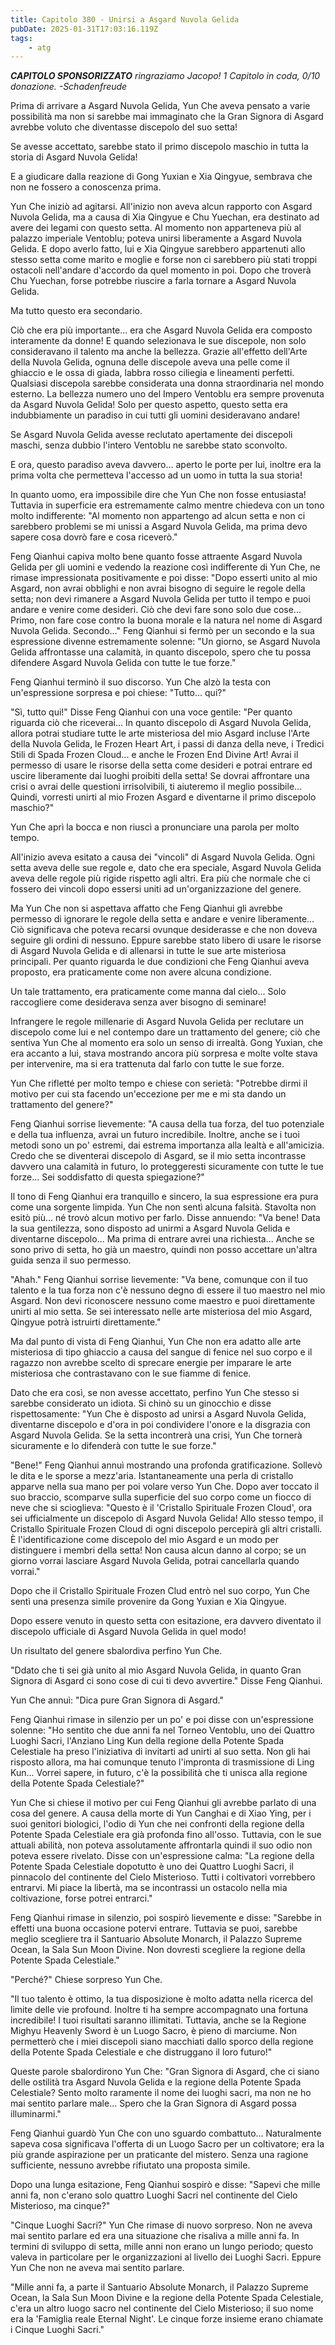 ```yaml
---
title: Capitolo 380 - Unirsi a Asgard Nuvola Gelida
pubDate: 2025-01-31T17:03:16.119Z
tags:
    - atg
---
```



<em><strong>CAPITOLO SPONSORIZZATO</strong> ringraziamo Jacopo!
1 Capitolo in coda, 0/10 donazione.</em>
<em>-Schadenfreude</em>


Prima di arrivare a Asgard Nuvola Gelida, Yun Che aveva pensato a varie possibilità ma non si sarebbe mai immaginato che la Gran Signora di Asgard avrebbe voluto che diventasse discepolo del suo setta!


Se avesse accettato, sarebbe stato il primo discepolo maschio in tutta la storia di Asgard Nuvola Gelida!


E a giudicare dalla reazione di Gong Yuxian e Xia Qingyue, sembrava che non ne fossero a conoscenza prima.


Yun Che iniziò ad agitarsi. All'inizio non aveva alcun rapporto con Asgard Nuvola Gelida, ma a causa di Xia Qingyue e Chu Yuechan, era destinato ad avere dei legami con questo setta. Al momento non apparteneva più al palazzo imperiale Ventoblu; poteva unirsi liberamente a Asgard Nuvola Gelida. E dopo averlo fatto, lui e Xia Qingyue sarebbero appartenuti allo stesso setta come marito e moglie e forse non ci sarebbero più stati troppi ostacoli nell'andare d'accordo da quel momento in poi. Dopo che troverà Chu Yuechan, forse potrebbe riuscire a farla tornare a Asgard Nuvola Gelida.


Ma tutto questo era secondario.


Ciò che era più importante... era che Asgard Nuvola Gelida era composto interamente da donne! E quando selezionava le sue discepole, non solo consideravano il talento ma anche la bellezza. Grazie all'effetto dell'Arte della Nuvola Gelida, ognuna delle discepole aveva una pelle come il ghiaccio e le ossa di giada, labbra rosso ciliegia e lineamenti perfetti. Qualsiasi discepola sarebbe considerata una donna straordinaria nel mondo esterno. La bellezza numero uno del Impero Ventoblu era sempre provenuta da Asgard Nuvola Gelida! Solo per questo aspetto, questo setta era indubbiamente un paradiso in cui tutti gli uomini desideravano andare!


Se Asgard Nuvola Gelida avesse reclutato apertamente dei discepoli maschi, senza dubbio l'intero Ventoblu ne sarebbe stato sconvolto.


E ora, questo paradiso aveva davvero... aperto le porte per lui, inoltre era la prima volta che permetteva l'accesso ad un uomo in tutta la sua storia!


In quanto uomo, era impossibile dire che Yun Che non fosse entusiasta! Tuttavia in superficie era estremamente calmo mentre chiedeva con un tono molto indifferente: "Al momento non appartengo ad alcun setta e non ci sarebbero problemi se mi unissi a Asgard Nuvola Gelida, ma prima devo sapere cosa dovrò fare e cosa riceverò."


Feng Qianhui capiva molto bene quanto fosse attraente Asgard Nuvola Gelida per gli uomini e vedendo la reazione così indifferente di Yun Che, ne rimase impressionata positivamente e poi disse: "Dopo esserti unito al mio Asgard, non avrai obblighi e non avrai bisogno di seguire le regole della setta; non devi rimanere a Asgard Nuvola Gelida per tutto il tempo e puoi andare e venire come desideri. Ciò che devi fare sono solo due cose... Primo, non fare cose contro la buona morale e la natura nel nome di Asgard Nuvola Gelida. Secondo..." Feng Qianhui si fermò per un secondo e la sua espressione divenne estremamente solenne: "Un giorno, se Asgard Nuvola Gelida affrontasse una calamità, in quanto discepolo, spero che tu possa difendere Asgard Nuvola Gelida con tutte le tue forze."


Feng Qianhui terminò il suo discorso. Yun Che alzò la testa con un'espressione sorpresa e poi chiese: "Tutto... qui?"


"Sì, tutto qui!" Disse Feng Qianhui con una voce gentile: "Per quanto riguarda ciò che riceverai... In quanto discepolo di Asgard Nuvola Gelida, allora potrai studiare tutte le arte misteriosa del mio Asgard incluse l'Arte della Nuvola Gelida, le Frozen Heart Art, i passi di danza della neve, i Tredici Stili di Spada Frozen Cloud... e anche le Frozen End Divine Art! Avrai il permesso di usare le risorse della setta come desideri e potrai entrare ed uscire liberamente dai luoghi proibiti della setta! Se dovrai affrontare una crisi o avrai delle questioni irrisolvibili, ti aiuteremo il meglio possibile...
Quindi, vorresti unirti al mio Frozen Asgard e diventarne il primo discepolo maschio?"


Yun Che aprì la bocca e non riuscì a pronunciare una parola per molto tempo.


All'inizio aveva esitato a causa dei "vincoli" di Asgard Nuvola Gelida. Ogni setta aveva delle sue regole e, dato che era speciale, Asgard Nuvola Gelida aveva delle regole più rigide rispetto agli altri. Era più che normale che ci fossero dei vincoli dopo essersi uniti ad un'organizzazione del genere.


Ma Yun Che non si aspettava affatto che Feng Qianhui gli avrebbe permesso di ignorare le regole della setta e andare e venire liberamente... Ciò significava che poteva recarsi ovunque desiderasse e che non doveva seguire gli ordini di nessuno. Eppure sarebbe stato libero di usare le risorse di Asgard Nuvola Gelida e di allenarsi in tutte le sue arte misteriosa principali. Per quanto riguarda le due condizioni che Feng Qianhui aveva proposto, era praticamente come non avere alcuna condizione.


Un tale trattamento, era praticamente come manna dal cielo... Solo raccogliere come desiderava senza aver bisogno di seminare!


Infrangere le regole millenarie di Asgard Nuvola Gelida per reclutare un discepolo come lui e nel contempo dare un trattamento del genere; ciò che sentiva Yun Che al momento era solo un senso di irrealtà. Gong Yuxian, che era accanto a lui, stava mostrando ancora più sorpresa e molte volte stava per intervenire, ma si era trattenuta dal farlo con tutte le sue forze.


Yun Che rifletté per molto tempo e chiese con serietà: "Potrebbe dirmi il motivo per cui sta facendo un'eccezione per me e mi sta dando un trattamento del genere?"


Feng Qianhui sorrise lievemente: "A causa della tua forza, del tuo potenziale e della tua influenza, avrai un futuro incredibile. Inoltre, anche se i tuoi metodi sono un po' estremi, dai estrema importanza alla lealtà e all'amicizia. Credo che se diventerai discepolo di Asgard, se il mio setta incontrasse davvero una calamità in futuro, lo proteggeresti sicuramente con tutte le tue forze... Sei soddisfatto di questa spiegazione?"


Il tono di Feng Qianhui era tranquillo e sincero, la sua espressione era pura come una sorgente limpida. Yun Che non sentì alcuna falsità. Stavolta non esitò più... né trovò alcun motivo per farlo. Disse annuendo: "Va bene! Data la sua gentilezza, sono disposto ad unirmi a Asgard Nuvola Gelida e diventarne discepolo... Ma prima di entrare avrei una richiesta... Anche se sono privo di setta, ho già un maestro, quindi non posso accettare un'altra guida senza il suo permesso.


"Ahah." Feng Qianhui sorrise lievemente: "Va bene, comunque con il tuo talento e la tua forza non c'è nessuno degno di essere il tuo maestro nel mio Asgard. Non devi riconoscere nessuno come maestro e puoi direttamente unirti al mio setta. Se sei interessato nelle arte misteriosa del mio Asgard, Qingyue potrà istruirti direttamente."


Ma dal punto di vista di Feng Qianhui, Yun Che non era adatto alle arte misteriosa di tipo ghiaccio a causa del sangue di fenice nel suo corpo e il ragazzo non avrebbe scelto di sprecare energie per imparare le arte misteriosa che contrastavano con le sue fiamme di fenice.


Dato che era così, se non avesse accettato, perfino Yun Che stesso si sarebbe considerato un idiota. Si chinò su un ginocchio e disse rispettosamente: "Yun Che è disposto ad unirsi a Asgard Nuvola Gelida, diventarne discepolo e d'ora in poi condividere l'onore e la disgrazia con Asgard Nuvola Gelida. Se la setta incontrerà una crisi, Yun Che tornerà sicuramente e lo difenderà con tutte le sue forze."


"Bene!" Feng Qianhui annuì mostrando una profonda gratificazione. Sollevò le dita e le sporse a mezz'aria. Istantaneamente una perla di cristallo apparve nella sua mano per poi volare verso Yun Che. Dopo aver toccato il suo braccio, scomparve sulla superficie del suo corpo come un fiocco di neve che si scioglieva: "Questo è il 'Cristallo Spirituale Frozen Cloud', ora sei ufficialmente un discepolo di Asgard Nuvola Gelida! Allo stesso tempo, il Cristallo Spirituale Frozen Cloud di ogni discepolo percepirà gli altri cristalli. È l'identificazione come discepolo del mio Asgard e un modo per distinguere i membri della setta! Non causa alcun danno al corpo; se un giorno vorrai lasciare Asgard Nuvola Gelida, potrai cancellarla quando vorrai."


Dopo che il Cristallo Spirituale Frozen Clud entrò nel suo corpo, Yun Che sentì una presenza simile provenire da Gong Yuxian e Xia Qingyue.


Dopo essere venuto in questo setta con esitazione, era davvero diventato il discepolo ufficiale di Asgard Nuvola Gelida in quel modo!


Un risultato del genere sbalordiva perfino Yun Che.


"Ddato che ti sei già unito al mio Asgard Nuvola Gelida, in quanto Gran Signora di Asgard ci sono cose di cui ti devo avvertire." Disse Feng Qianhui.


Yun Che annuì: "Dica pure Gran Signora di Asgard."


Feng Qianhui rimase in silenzio per un po' e poi disse con un'espressione solenne: "Ho sentito che due anni fa nel Torneo Ventoblu, uno dei Quattro Luoghi Sacri, l'Anziano Ling Kun della regione della Potente Spada Celestiale ha preso l'iniziativa di invitarti ad unirti al suo setta. Non gli hai risposto allora, ma hai comunque tenuto l'impronta di trasmissione di Ling Kun... Vorrei sapere, in futuro, c'è la possibilità che ti unisca alla regione della Potente Spada Celestiale?"


Yun Che si chiese il motivo per cui Feng Qianhui gli avrebbe parlato di una cosa del genere. A causa della morte di Yun Canghai e di Xiao Ying, per i suoi genitori biologici, l'odio di Yun che nei confronti della regione della Potente Spada Celestiale era già profonda fino all'osso. Tuttavia, con le sue attuali abilità, non poteva assolutamente affrontarla quindi il suo odio non poteva essere rivelato. Disse con un'espressione calma: "La regione della Potente Spada Celestiale dopotutto è uno dei Quattro Luoghi Sacri, il pinnacolo del continente del Cielo Misterioso. Tutti i coltivatori vorrebbero entrarvi. Mi piace la libertà, ma se incontrassi un ostacolo nella mia coltivazione, forse potrei entrarci."


Feng Qianhui rimase in silenzio, poi sospirò lievemente e disse: "Sarebbe in effetti una buona occasione potervi entrare.
Tuttavia se puoi, sarebbe meglio scegliere tra il Santuario Absolute Monarch, il Palazzo Supreme Ocean, la Sala Sun Moon Divine. Non dovresti scegliere la regione della Potente Spada Celestiale."


"Perché?" Chiese sorpreso Yun Che.


"Il tuo talento è ottimo, la tua disposizione è molto adatta nella ricerca del limite delle vie profound. Inoltre ti ha sempre accompagnato una fortuna incredibile! I tuoi risultati saranno illimitati. Tuttavia, anche se la Regione Mighyu Heavenly Sword è un Luogo Sacro, è pieno di marciume. Non permetterò che i miei discepoli siano macchiati dallo sporco della regione della Potente Spada Celestiale e che distruggano il loro futuro!"


Queste parole sbalordirono Yun Che: "Gran Signora di Asgard, che ci siano delle ostilità tra Asgard Nuvola Gelida e la regione della Potente Spada Celestiale? Sento molto raramente il nome dei luoghi sacri, ma non ne ho mai sentito parlare male... Spero che la Gran Signora di Asgard possa illuminarmi."


Feng Qianhui guardò Yun Che con uno sguardo combattuto... Naturalmente sapeva cosa significava l'offerta di un Luogo Sacro per un coltivatore; era la più grande aspirazione per un praticante del mistero. Senza una ragione sufficiente, nessuno avrebbe rifiutato una proposta simile.


Dopo una lunga esitazione, Feng Qianhui sospirò e disse: "Sapevi che mille anni fa, non c'erano solo quattro Luoghi Sacri nel continente del Cielo Misterioso, ma cinque?"


"Cinque Luoghi Sacri?" Yun Che rimase di nuovo sorpreso. Non ne aveva mai sentito parlare ed era una situazione che risaliva a mille anni fa.
In termini di sviluppo di setta, mille anni non erano un lungo periodo; questo valeva in particolare per le organizzazioni al livello dei Luoghi Sacri. Eppure Yun Che non ne aveva mai sentito parlare.


"Mille anni fa, a parte il Santuario Absolute Monarch, il Palazzo Supreme Ocean, la Sala Sun Moon Divine e la regione della Potente Spada Celestiale, c'era un altro luogo sacro nel continente del Cielo Misterioso; il suo nome era la 'Famiglia reale Eternal Night'. Le cinque forze insieme erano chiamate i Cinque Luoghi Sacri."
                                


                                



